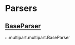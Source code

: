 
# Parsers

<div class="md-typeset">
    <h2><a href="#multipart.multipart.BaseParser">BaseParser</a></h2>
</div>

:::multipart.multipart.BaseParser
